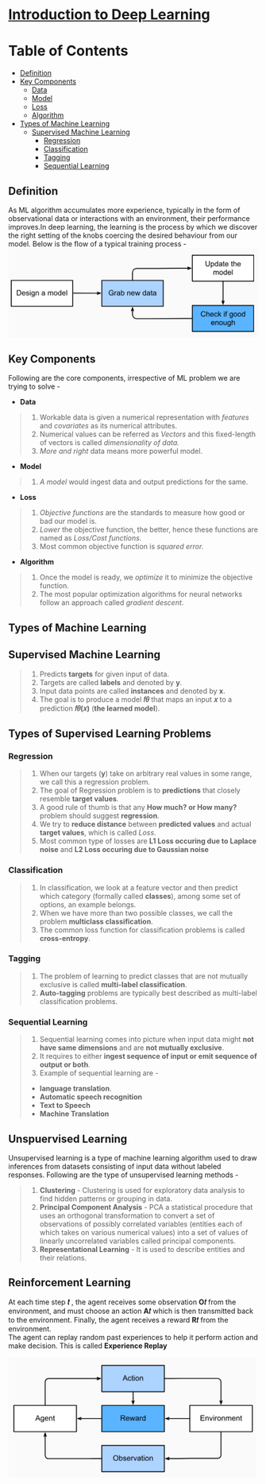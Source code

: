 # [Introduction to Deep Learning](http://d2l.ai/chapter_introduction/intro.html) 


Table of Contents
=================
* [Definition](#Definition)   
* [Key Components](#Key-Components)
    * [Data](#Data)
    * [Model](#Model)
    * [Loss](#Loss)
    * [Algorithm](#Algorithm)
* [Types of Machine Learning](#Types-of-Machine-Learning)
    * [Supervised Machine Learning](#Supervised-Machine-Learning)
      * [Regression](#Regression)
      * [Classification](#Classification)
      * [Tagging](#Tagging)
      * [Sequential Learning](#Sequential-Learning)

## Definition
 As ML algorithm accumulates more experience, typically in the form of observational data or interactions with an environment, their performance improves.In deep learning, the learning is the process by which we discover the right setting of the knobs coercing the desired behaviour from our model. Below is the flow of a typical training process - <be>
 <img src="../images/training_process.png" width="550" >
 
 ## Key Components
 Following are the core components, irrespective of ML problem we are trying to solve - 
 * **Data**<br>
 >1. Workable data is given a numerical representation with *features* and *covariates* as its numerical attributes.
 >2. Numerical values can be referred as *Vectors* and this fixed-length of vectors is called *dimensionality of data.*
 >3. *More and right* data means more powerful model.
 * **Model**
 >1. *A model* would ingest data and output predictions for the same.
 * **Loss**
 >1. *Objective functions* are the standards to measure how good or bad our model is.
 >2. *Lower* the objective function, the better, hence these functions are named as *Loss/Cost functions.* 
 >3. Most common objective function is *squared error.* 
 * **Algorithm**
 >1. Once the model is ready, we *optimize* it to minimize the objective function.
 >2. The most popular optimization algorithms for neural networks follow an approach called *gradient descent*. 
 
 ## Types of Machine Learning
 ## Supervised Machine Learning
 >1. Predicts **targets** for given input of data.
 >2. Targets are called **labels** and denoted by **y**.
 >3. Input data points are called **instances** and denoted by **x**.
 >4. The goal is to produce a model  **𝑓𝜃**  that maps an input  **𝑥**  to a prediction  **𝑓𝜃(𝑥)** (**the learned model**).
 
 ## Types of Supervised Learning Problems
 ### Regression
 >1. When our targets (**y**) take on arbitrary real values in some range, we call this a regression problem.
 >2. The goal of Regression problem is to **predictions** that closely resemble **target values**.
 >3. A good rule of thumb is that any **How much? or How many?** problem should suggest **regression**.
 >4. We try to **reduce distance** between **predicted values** and actual **target values**, which is called *Loss*.
 >5. Most common type of losses are **L1 Loss occuring due to Laplace noise** and **L2 Loss occuring due to Gaussian noise**
 
 ### Classification
 >1. In classification, we look at a feature vector and then predict which category (formally called **classes**), among some set of options, an example belongs. 
 >2. When we have more than two possible classes, we call the problem **multiclass classification**. 
 >3. The common loss function for classification problems is called **cross-entropy**.
 
 ### Tagging
>1. The problem of learning to predict classes that are not mutually exclusive is called **multi-label classification**. 
>2. **Auto-tagging** problems are typically best described as multi-label classification problems.

### Sequential Learning
>1. Sequential learning comes into picture when input data might **not have same dimensions** and are **not mutually exclusive**.
>2. It requires to either **ingest sequence of input or emit sequence of output or both**.
>3. Example of sequential learning are -
 >   * **language translation**.
 >* **Automatic speech recognition**
 >* **Text to Speech**
 >* **Machine Translation**

 ## Unspuervised Learning
 Unsupervised learning is a type of machine learning algorithm used to draw inferences from datasets consisting of input data without labeled responses.  Following are the type of unsupervised learning methods -
 >1. **Clustering** - Clustering is used for exploratory data analysis to find hidden patterns or grouping in data.
 >2. **Principal Component Analysis** - PCA a statistical procedure that uses an orthogonal transformation to convert a set of observations of possibly correlated variables (entities each of which takes on various numerical values) into a set of values of linearly uncorrelated variables called principal components.
 >3. **Representational Learning** - It is used to describe entities and their relations.
 
 ## Reinforcement Learning
 At each time step  **𝑡** , the agent receives some observation  **O𝑡**  from the environment, and must choose an action  **A𝑡**  which is then transmitted back to the environment. Finally, the agent receives a reward  **R𝑡**  from the environment.<br>
 The agent can replay random past experiences to help it perform action and make decision. This is called **Experience Replay**<br>
 
  <img src="../images/reinforcement_learning.png" width="500" >
